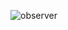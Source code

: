 ![observer](https://github.com/AsadovIbrahim/ObserverPattern/assets/127614295/508b4f75-812a-4ee4-b281-6b4fb1d6b308)
